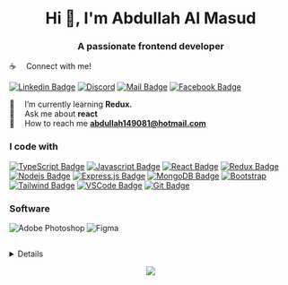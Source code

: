 <h1 align="center">Hi 👋, I'm Abdullah Al Masud</h1>
<h3 align="center">A passionate frontend developer</h3>

:coffee: &emsp;Connect with me! </br>

[![Linkedin Badge](https://img.shields.io/badge/LinkedIn-0077B5?style=for-the-badge&logo=linkedin&logoColor=white)](https://www.linkedin.com/in/abdullah149081/)
[![Discord](https://img.shields.io/badge/Discord-%235865F2.svg?style=for-the-badge&logo=discord&logoColor=white)](https://discord.gg/abdullah149081#5993)
[![Mail Badge](https://img.shields.io/badge/Gmail-D14836?style=for-the-badge&logo=gmail&logoColor=white)](mailto:abdullah149081@hotmail.com)
[![Facebook Badge](https://img.shields.io/badge/Facebook-1877F2?style=for-the-badge&logo=facebook&logoColor=white)](https://www.facebook.com/abdullah149081/)



 🌱 &emsp;I’m currently learning **Redux.** </br>
 💬 &emsp;Ask me about **react**</br>
 :email: &emsp;How to reach me **abdullah149081@hotmail.com**
 

###  I code with

[![TypeScript Badge](https://img.shields.io/badge/TypeScript-007ACC?style=for-the-badge&labelColor=black&logo=typescript&logoColor=white)](#) [![Javascript Badge](https://img.shields.io/badge/-Javascript-F0DB4F?style=for-the-badge&labelColor=black&logo=javascript&logoColor=F0DB4F)](#) [![React Badge](https://img.shields.io/badge/-React-61DBFB?style=for-the-badge&labelColor=black&logo=react&logoColor=61DBFB)](#) [![Redux Badge](https://img.shields.io/badge/Redux-593D88?style=for-the-badge&logo=redux&logoColor=black)](#)  [![Nodejs Badge](https://img.shields.io/badge/-Nodejs-3C873A?style=for-the-badge&labelColor=black&logo=node.js&logoColor=3C873A)](#) [![Express.js Badge](https://img.shields.io/badge/Express.js-000000?style=for-the-badge&logo=express&logoColor=white)](#) [![MongoDB Badge](https://img.shields.io/badge/MongoDB-4EA94B?style=for-the-badge&logo=mongodb&logoColor=white)](#) [![Bootstrap](https://img.shields.io/badge/bootstrap-%238511FA.svg?style=for-the-badge&logo=bootstrap&logoColor=white)](#) [![Tailwind Badge](https://img.shields.io/badge/Tailwind%20CSS-092749?style=for-the-badge&logo=tailwindcss&logoColor=06B6D4&labelColor=000000)](#) [![VSCode Badge](https://img.shields.io/badge/Visual_Studio-5C2D91?style=for-the-badge&logo=visual%20studio&logoColor=white)](#) [![Git Badge](https://img.shields.io/badge/Git-F05032?style=for-the-badge&logo=git&logoColor=white)](#) 




### Software

![Adobe Photoshop](https://img.shields.io/badge/adobe%20photoshop-%2331A8FF.svg?style=for-the-badge&logo=adobe%20photoshop&logoColor=black)
![Figma](https://img.shields.io/badge/figma-%23F24E1E.svg?style=for-the-badge&logo=figma&logoColor=black)

##

<details>
<p align="center">
  <a href="https://github.com/abdullah149081">
    <img src="http://github-profile-summary-cards.vercel.app/api/cards/profile-details?username=abdullah149081&theme=transparent" />
  </a>
  <a href="https://github.com/abdullah149081">
    <img src="https://github-readme-streak-stats.herokuapp.com/?user=abdullah149081&hide_border=true&card_width=338&theme=transparent" />
  </a>
  <a href="https://github.com/abdullah149081">
    <img src="http://github-profile-summary-cards.vercel.app/api/cards/stats?username=abdullah149081&theme=transparent" />
  </a>

</p>
</details>

<p align="center">
  <a href="https://github.com/abdullah149081">
    <img src="https://komarev.com/ghpvc/?username=abdullah149081&color=blue&style=flat)" />
  </a>
</p>










